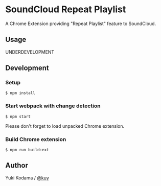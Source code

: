 # SoundCloud Repeat Playlist

A Chrome Extension providing "Repeat Playlist" feature to SoundCloud.

## Usage

UNDERDEVELOPMENT

## Development

### Setup

```
$ npm install
```

### Start webpack with change detection

```
$ npm start
```

Please don't forget to load unpacked Chrome extension.

### Build Chrome extension

```
$ npm run build:ext
```

## Author

Yuki Kodama / [@kuy](https://twitter.com/kuy)
